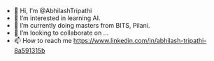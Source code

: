 - 👋 Hi, I’m @AbhilashTripathi
- 👀 I’m interested in learning AI.
- 🌱 I’m currently doing masters from BITS, Pilani.
- 💞️ I’m looking to collaborate on ...
- 📫 How to reach me https://www.linkedin.com/in/abhilash-tripathi-8a591315b

<!---
AbhilashTripathi/AbhilashTripathi is a ✨ special ✨ repository because its `README.md` (this file) appears on your GitHub profile.
You can click the Preview link to take a look at your changes.
--->
